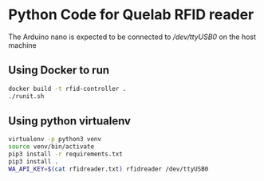 # Python Code for Quelab RFID reader

The Arduino nano is expected to be connected to */dev/ttyUSB0* on the host machine

## Using Docker to run
```bash
docker build -t rfid-controller .
./runit.sh
```

## Using python virtualenv
```bash
virtualenv -p python3 venv
source venv/bin/activate
pip3 install -r requirements.txt
pip3 install .
WA_API_KEY=$(cat rfidreader.txt) rfidreader /dev/ttyUSB0
```